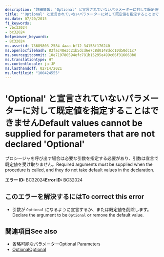 ```yaml
---
description: "詳細情報: 'Optional' と宣言されていないパラメーターに対して既定値を指定することはできません"
title: "'Optional' と宣言されていないパラメーターに対して既定値を指定することはできません"
ms.date: 07/20/2015
f1_keywords:
- vbc32024
- bc32024
helpviewer_keywords:
- BC32024
ms.assetid: 73689803-2584-4aaa-bf12-34158f176240
ms.openlocfilehash: 83fac48e3c21b5dcd6e7c8d0148dcc10d50dc1c7
ms.sourcegitcommit: 10e719780594efc781b15295e499c66f316068b8
ms.translationtype: HT
ms.contentlocale: ja-JP
ms.lasthandoff: 02/14/2021
ms.locfileid: "100424555"
---
```

# <a name="default-values-cannot-be-supplied-for-parameters-that-are-not-declared-optional"></a><span data-ttu-id="49a46-103">'Optional' と宣言されていないパラメーターに対して既定値を指定することはできません</span><span class="sxs-lookup"><span data-stu-id="49a46-103">Default values cannot be supplied for parameters that are not declared 'Optional'</span></span>

<span data-ttu-id="49a46-104">プロシージャを呼び出す場合は必要な引数を指定する必要があり、引数は宣言で既定値を受け取りません。</span><span class="sxs-lookup"><span data-stu-id="49a46-104">Required arguments must be supplied when the procedure is called, and they do not take default values in the declaration.</span></span>  
  
 <span data-ttu-id="49a46-105">**エラー ID:** BC32024</span><span class="sxs-lookup"><span data-stu-id="49a46-105">**Error ID:** BC32024</span></span>  
  
## <a name="to-correct-this-error"></a><span data-ttu-id="49a46-106">このエラーを解決するには</span><span class="sxs-lookup"><span data-stu-id="49a46-106">To correct this error</span></span>  
  
- <span data-ttu-id="49a46-107">引数が `Optional` になるように宣言するか、または既定値を削除します。</span><span class="sxs-lookup"><span data-stu-id="49a46-107">Declare the argument to be `Optional` or remove the default value.</span></span>  
  
## <a name="see-also"></a><span data-ttu-id="49a46-108">関連項目</span><span class="sxs-lookup"><span data-stu-id="49a46-108">See also</span></span>

- [<span data-ttu-id="49a46-109">省略可能なパラメーター</span><span class="sxs-lookup"><span data-stu-id="49a46-109">Optional Parameters</span></span>](../programming-guide/language-features/procedures/optional-parameters.md)
- [<span data-ttu-id="49a46-110">Optional</span><span class="sxs-lookup"><span data-stu-id="49a46-110">Optional</span></span>](../language-reference/modifiers/optional.md)

